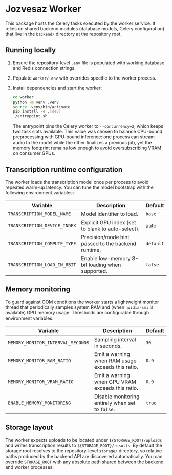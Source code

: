 # Jozvesaz Worker

This package hosts the Celery tasks executed by the worker service. It relies on
shared backend modules (database models, Celery configuration) that live in the
`backend/` directory at the repository root.

## Running locally

1. Ensure the repository-level `.env` file is populated with working database
   and Redis connection strings.
2. Populate `worker/.env` with overrides specific to the worker process.
3. Install dependencies and start the worker:

   ```bash
   cd worker
   python -m venv .venv
   source .venv/bin/activate
   pip install -e .[dev]
   ./entrypoint.sh
   ```

   The entrypoint pins the Celery worker to `--concurrency=2`, which keeps two
   task slots available. This value was chosen to balance CPU-bound preprocessing
   with GPU-bound inference: one process can stream audio to the model while the
   other finalizes a previous job, yet the memory footprint remains low enough to
   avoid oversubscribing VRAM on consumer GPUs.

## Transcription runtime configuration

The worker loads the transcription model once per process to avoid repeated
warm-up latency. You can tune the model bootstrap with the following
environment variables:

| Variable | Description | Default |
| --- | --- | --- |
| `TRANSCRIPTION_MODEL_NAME` | Model identifier to load. | `base` |
| `TRANSCRIPTION_DEVICE_INDEX` | Explicit GPU index (set to blank to auto-select). | auto |
| `TRANSCRIPTION_COMPUTE_TYPE` | Precision/mode hint passed to the backend runtime. | `default` |
| `TRANSCRIPTION_LOAD_IN_8BIT` | Enable low-memory 8-bit loading when supported. | `false` |

## Memory monitoring

To guard against OOM conditions the worker starts a lightweight monitor thread
that periodically samples system RAM and (when `nvidia-smi` is available) GPU
memory usage. Thresholds are configurable through environment variables:

| Variable | Description | Default |
| --- | --- | --- |
| `MEMORY_MONITOR_INTERVAL_SECONDS` | Sampling interval in seconds. | `30` |
| `MEMORY_MONITOR_RAM_RATIO` | Emit a warning when RAM usage exceeds this ratio. | `0.9` |
| `MEMORY_MONITOR_VRAM_RATIO` | Emit a warning when GPU VRAM exceeds this ratio. | `0.9` |
| `ENABLE_MEMORY_MONITORING` | Disable monitoring entirely when set to `false`. | `true` |

## Storage layout

The worker expects uploads to be located under `${STORAGE_ROOT}/uploads` and
writes transcription results to `${STORAGE_ROOT}/results`. By default the
storage root resolves to the repository-level `storage/` directory, so relative
paths produced by the backend API are discovered automatically. You can
override `STORAGE_ROOT` with any absolute path shared between the backend and
worker processes.
